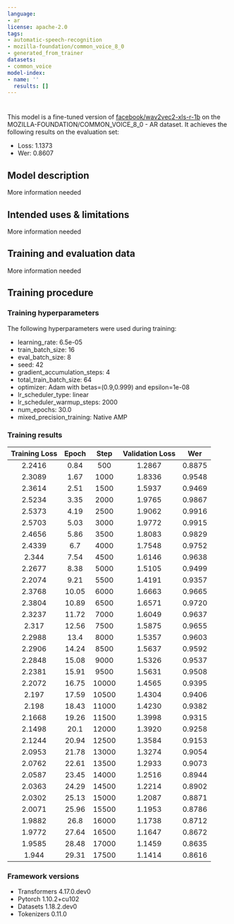 ```yaml
---
language:
- ar
license: apache-2.0
tags:
- automatic-speech-recognition
- mozilla-foundation/common_voice_8_0
- generated_from_trainer
datasets:
- common_voice
model-index:
- name: ''
  results: []
---
```


<!-- This model card has been generated automatically according to the information the Trainer had access to. You
should probably proofread and complete it, then remove this comment. -->

# 

This model is a fine-tuned version of [facebook/wav2vec2-xls-r-1b](https://huggingface.co/facebook/wav2vec2-xls-r-1b) on the MOZILLA-FOUNDATION/COMMON_VOICE_8_0 - AR dataset.
It achieves the following results on the evaluation set:
- Loss: 1.1373
- Wer: 0.8607

## Model description

More information needed

## Intended uses & limitations

More information needed

## Training and evaluation data

More information needed

## Training procedure

### Training hyperparameters

The following hyperparameters were used during training:
- learning_rate: 6.5e-05
- train_batch_size: 16
- eval_batch_size: 8
- seed: 42
- gradient_accumulation_steps: 4
- total_train_batch_size: 64
- optimizer: Adam with betas=(0.9,0.999) and epsilon=1e-08
- lr_scheduler_type: linear
- lr_scheduler_warmup_steps: 2000
- num_epochs: 30.0
- mixed_precision_training: Native AMP

### Training results

| Training Loss | Epoch | Step  | Validation Loss | Wer    |
|:-------------:|:-----:|:-----:|:---------------:|:------:|
| 2.2416        | 0.84  | 500   | 1.2867          | 0.8875 |
| 2.3089        | 1.67  | 1000  | 1.8336          | 0.9548 |
| 2.3614        | 2.51  | 1500  | 1.5937          | 0.9469 |
| 2.5234        | 3.35  | 2000  | 1.9765          | 0.9867 |
| 2.5373        | 4.19  | 2500  | 1.9062          | 0.9916 |
| 2.5703        | 5.03  | 3000  | 1.9772          | 0.9915 |
| 2.4656        | 5.86  | 3500  | 1.8083          | 0.9829 |
| 2.4339        | 6.7   | 4000  | 1.7548          | 0.9752 |
| 2.344         | 7.54  | 4500  | 1.6146          | 0.9638 |
| 2.2677        | 8.38  | 5000  | 1.5105          | 0.9499 |
| 2.2074        | 9.21  | 5500  | 1.4191          | 0.9357 |
| 2.3768        | 10.05 | 6000  | 1.6663          | 0.9665 |
| 2.3804        | 10.89 | 6500  | 1.6571          | 0.9720 |
| 2.3237        | 11.72 | 7000  | 1.6049          | 0.9637 |
| 2.317         | 12.56 | 7500  | 1.5875          | 0.9655 |
| 2.2988        | 13.4  | 8000  | 1.5357          | 0.9603 |
| 2.2906        | 14.24 | 8500  | 1.5637          | 0.9592 |
| 2.2848        | 15.08 | 9000  | 1.5326          | 0.9537 |
| 2.2381        | 15.91 | 9500  | 1.5631          | 0.9508 |
| 2.2072        | 16.75 | 10000 | 1.4565          | 0.9395 |
| 2.197         | 17.59 | 10500 | 1.4304          | 0.9406 |
| 2.198         | 18.43 | 11000 | 1.4230          | 0.9382 |
| 2.1668        | 19.26 | 11500 | 1.3998          | 0.9315 |
| 2.1498        | 20.1  | 12000 | 1.3920          | 0.9258 |
| 2.1244        | 20.94 | 12500 | 1.3584          | 0.9153 |
| 2.0953        | 21.78 | 13000 | 1.3274          | 0.9054 |
| 2.0762        | 22.61 | 13500 | 1.2933          | 0.9073 |
| 2.0587        | 23.45 | 14000 | 1.2516          | 0.8944 |
| 2.0363        | 24.29 | 14500 | 1.2214          | 0.8902 |
| 2.0302        | 25.13 | 15000 | 1.2087          | 0.8871 |
| 2.0071        | 25.96 | 15500 | 1.1953          | 0.8786 |
| 1.9882        | 26.8  | 16000 | 1.1738          | 0.8712 |
| 1.9772        | 27.64 | 16500 | 1.1647          | 0.8672 |
| 1.9585        | 28.48 | 17000 | 1.1459          | 0.8635 |
| 1.944         | 29.31 | 17500 | 1.1414          | 0.8616 |


### Framework versions

- Transformers 4.17.0.dev0
- Pytorch 1.10.2+cu102
- Datasets 1.18.2.dev0
- Tokenizers 0.11.0
